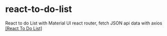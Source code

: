 # react-to-do-list
React to do List with Material UI react router, fetch JSON api data with axios    [[React To Do List]](https://codesandbox.io/s/nervous-mountain-5e8wek)
